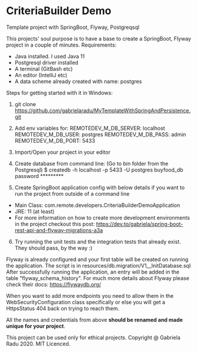 # CriteriaBuilder Demo
Template project with SpringBoot, Flyway, Postgreqsql

This projects' soul purpose is to have a base to create a SpringBoot, Flyway project in a couple of minutes.
Requirements:
- Java installed. I used Java 11
- Postgresql driver installed
- A terminal (GitBash etc)
- An editor (IntelliJ etc)
- A data scheme already created with name: postgres

Steps for getting started with it in Windows:
1. git clone https://github.com/gabrielaradu/MyTemplateWithSpringAndPersistence.git
2. Add env variables for:
  REMOTEDEV_M_DB_SERVER: localhost
  REMOTEDEV_M_DB_USER: postgres
  REMOTEDEV_M_DB_PASS: admin
  REMOTEDEV_M_DB_PORT: 5433
3. Import/Open your project in your editor
4. Create database from command line: (Go to bin folder from the Postgresql)
$ createdb -h localhost -p 5433 -U postgres buyfood_db password *********

5. Create SpringBoot application config with below details if you want to run the project from outside of a command line
  - Main Class: com.remote.developers.CriteriaBuilderDemoApplication
  - JRE: 11 (at least)
  - For more information on how to create more development environments in the project checkout this post: https://dev.to/gabriela/spring-boot-rest-api-and-flyway-migrations-a3a
6. Try running the unit tests and the integration tests that already exist. They should pass, by the way :)

Flyway is already configured and your first table will be created on running the application. The script is in resources/db.migration/V1__InitDatabase.sql
After successfully running the application, an entry will be added in the table "flyway_schema_history".
For much more details about Flyway please check their docs: https://flywaydb.org/

When you want to add more endpoints you need to allow them in the WebSecurityConfiguration class specifically or else you will get a HttpsStatus 404 back on trying to reach them.

All the names and credentials from above <b>should be renamed and made unique for your project</b>.

This project can be used only for ethical projects.
Copyright @ Gabriela Radu 2020. MIT Licenced.
